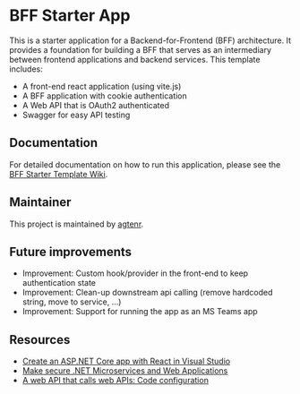 # BFF Starter App

This is a starter application for a Backend-for-Frontend (BFF) architecture. It provides a foundation for building a BFF that serves as an intermediary between frontend applications and backend services. This template includes:
- A front-end react application (using vite.js)
- A BFF application with cookie authentication
- A Web API that is OAuth2 authenticated
- Swagger for easy API testing

## Documentation
For detailed documentation on how to run this application, please see the [BFF Starter Template Wiki](https://github.com/dlw-digitalworkplace/dw-bff-template/wiki).

## Maintainer
This project is maintained by [agtenr](https://github.com/agtenr).

## Future improvements
* Improvement: Custom hook/provider in the front-end to keep authentication state
* Improvement: Clean-up downstream api calling (remove hardcoded string, move to service, ...)
* Improvement: Support for running the app as an MS Teams app

## Resources
* [Create an ASP.NET Core app with React in Visual Studio](https://learn.microsoft.com/en-us/visualstudio/javascript/tutorial-asp-net-core-with-react?view=vs-2022)
* [Make secure .NET Microservices and Web Applications](https://learn.microsoft.com/en-us/dotnet/architecture/microservices/secure-net-microservices-web-applications/)
* [A web API that calls web APIs: Code configuration](https://learn.microsoft.com/en-us/entra/identity-platform/scenario-web-api-call-api-app-configuration?tabs=aspnetcore)
